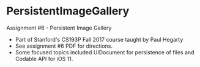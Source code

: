 # PersistentImageGallery
Assignment #6 - Persistent Image Gallery 
- Part of Stanford's CS193P Fall 2017 course taught by Paul Hegarty 
- See assignment #6 PDF for directions. 
- Some focused topics included UIDocument for persistence of files and Codable API for iOS 11.
